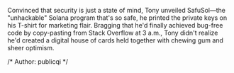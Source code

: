 Convinced that security is just a state of mind, Tony unveiled SafuSol—the "unhackable" Solana program that's so safe, he printed the private keys on his T-shirt for marketing flair. Bragging that he'd finally achieved bug-free code by copy-pasting from Stack Overflow at 3 a.m., Tony didn't realize he'd created a digital house of cards held together with chewing gum and sheer optimism.

/* Author: publicqi */
